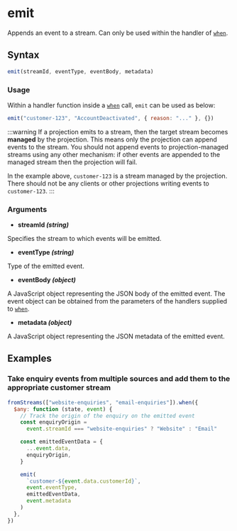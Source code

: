# emit

Appends an event to a stream. Can only be used within the handler of [`when`](../when.md).

## Syntax

```js
emit(streamId, eventType, eventBody, metadata)
```

### Usage

Within a handler function inside a [`when`](../when.md) call, `emit` can be used as below:

```js
emit("customer-123", "AccountDeactivated", { reason: "..." }, {})
```

:::warning
If a projection emits to a stream, then the target stream becomes **managed** by the projection. This means only the projection can append events to the stream. You should not append events to projection-managed streams using any other mechanism: if other events are appended to the managed stream then the projection will fail.

In the example above, `customer-123` is a stream managed by the projection. There should not be any clients or other projections writing events to `customer-123`.
:::

### Arguments

- **streamId _(string)_**

Specifies the stream to which events will be emitted.

- **eventType _(string)_**

Type of the emitted event.

- **eventBody _(object)_**

A JavaScript object representing the JSON body of the emitted event. The event object can be obtained from the parameters of the handlers supplied to [`when`](../when.md).

- **metadata _(object)_**

A JavaScript object representing the JSON metadata of the emitted event.

## Examples

### Take enquiry events from multiple sources and add them to the appropriate customer stream

```js
fromStreams(["website-enquiries", "email-enquiries"]).when({
  $any: function (state, event) {
    // Track the origin of the enquiry on the emitted event
    const enquiryOrigin =
      event.streamId === "website-enquiries" ? "Website" : "Email"

    const emittedEventData = {
      ...event.data,
      enquiryOrigin,
    }

    emit(
      `customer-${event.data.customerId}`,
      event.eventType,
      emittedEventData,
      event.metadata
    )
  },
})
```
